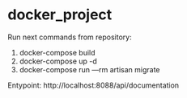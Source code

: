 # docker_project
Run next commands from repository:

1) docker-compose build
2) docker-compose up -d
3) docker-compose run —rm artisan migrate

Entypoint: http://localhost:8088/api/documentation
